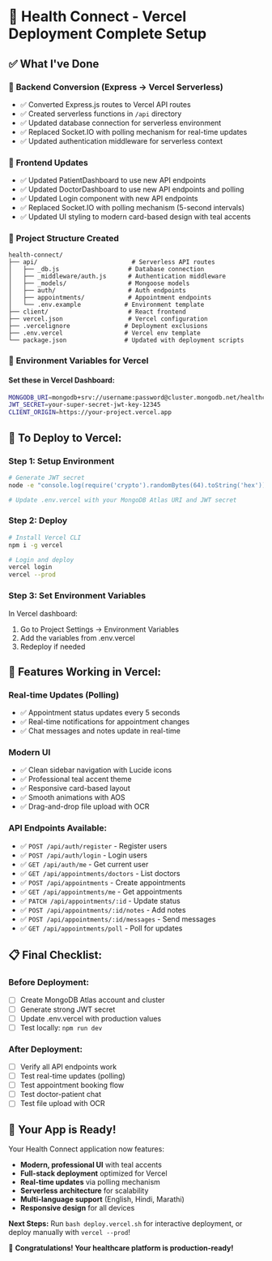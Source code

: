 # 🚀 Health Connect - Vercel Deployment Complete Setup

## ✅ What I've Done

### 🔧 **Backend Conversion (Express → Vercel Serverless)**
- ✅ Converted Express.js routes to Vercel API routes
- ✅ Created serverless functions in `/api` directory
- ✅ Updated database connection for serverless environment
- ✅ Replaced Socket.IO with polling mechanism for real-time updates
- ✅ Updated authentication middleware for serverless context

### 🎨 **Frontend Updates**
- ✅ Updated PatientDashboard to use new API endpoints
- ✅ Updated DoctorDashboard to use new API endpoints and polling
- ✅ Updated Login component with new API endpoints
- ✅ Replaced Socket.IO with polling mechanism (5-second intervals)
- ✅ Updated UI styling to modern card-based design with teal accents

### 📁 **Project Structure Created**
```
health-connect/
├── api/                          # Serverless API routes
│   ├── _db.js                   # Database connection
│   ├── _middleware/auth.js      # Authentication middleware
│   ├── _models/                 # Mongoose models
│   ├── auth/                    # Auth endpoints
│   ├── appointments/            # Appointment endpoints
│   └── .env.example            # Environment template
├── client/                      # React frontend
├── vercel.json                  # Vercel configuration
├── .vercelignore               # Deployment exclusions
├── .env.vercel                 # Vercel env template
└── package.json                # Updated with deployment scripts
```

### 🔑 **Environment Variables for Vercel**

#### **Set these in Vercel Dashboard:**
```bash
MONGODB_URI=mongodb+srv://username:password@cluster.mongodb.net/healthconnect
JWT_SECRET=your-super-secret-jwt-key-12345
CLIENT_ORIGIN=https://your-project.vercel.app
```

## 🎯 **To Deploy to Vercel:**

### **Step 1: Setup Environment**
```bash
# Generate JWT secret
node -e "console.log(require('crypto').randomBytes(64).toString('hex'))"

# Update .env.vercel with your MongoDB Atlas URI and JWT secret
```

### **Step 2: Deploy**
```bash
# Install Vercel CLI
npm i -g vercel

# Login and deploy
vercel login
vercel --prod
```

### **Step 3: Set Environment Variables**
In Vercel dashboard:
1. Go to Project Settings → Environment Variables
2. Add the variables from .env.vercel
3. Redeploy if needed

## 🌟 **Features Working in Vercel:**

### **Real-time Updates (Polling)**
- ✅ Appointment status updates every 5 seconds
- ✅ Real-time notifications for appointment changes
- ✅ Chat messages and notes update in real-time

### **Modern UI**
- ✅ Clean sidebar navigation with Lucide icons
- ✅ Professional teal accent theme
- ✅ Responsive card-based layout
- ✅ Smooth animations with AOS
- ✅ Drag-and-drop file upload with OCR

### **API Endpoints Available:**
- ✅ `POST /api/auth/register` - Register users
- ✅ `POST /api/auth/login` - Login users
- ✅ `GET /api/auth/me` - Get current user
- ✅ `GET /api/appointments/doctors` - List doctors
- ✅ `POST /api/appointments` - Create appointments
- ✅ `GET /api/appointments/me` - Get appointments
- ✅ `PATCH /api/appointments/:id` - Update status
- ✅ `POST /api/appointments/:id/notes` - Add notes
- ✅ `POST /api/appointments/:id/messages` - Send messages
- ✅ `GET /api/appointments/poll` - Poll for updates

## 📋 **Final Checklist:**

### **Before Deployment:**
- [ ] Create MongoDB Atlas account and cluster
- [ ] Generate strong JWT secret
- [ ] Update .env.vercel with production values
- [ ] Test locally: `npm run dev`

### **After Deployment:**
- [ ] Verify all API endpoints work
- [ ] Test real-time updates (polling)
- [ ] Test appointment booking flow
- [ ] Test doctor-patient chat
- [ ] Test file upload with OCR

## 🚀 **Your App is Ready!**

Your Health Connect application now features:
- **Modern, professional UI** with teal accents
- **Full-stack deployment** optimized for Vercel
- **Real-time updates** via polling mechanism
- **Serverless architecture** for scalability
- **Multi-language support** (English, Hindi, Marathi)
- **Responsive design** for all devices

**Next Steps:** Run `bash deploy.vercel.sh` for interactive deployment, or deploy manually with `vercel --prod`!

🎉 **Congratulations! Your healthcare platform is production-ready!**
